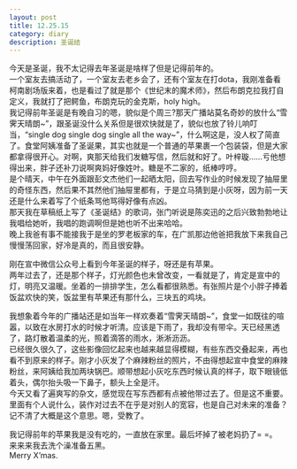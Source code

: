 ```yaml
---
layout: post
title: 12.25.15
category: diary
description: 圣诞结
---
```

今天是圣诞，我不太记得去年圣诞是啥样了但是记得前年的。   
一个室友去搞活动了，一个室友去老乡会了，还有个室友在打dota，我刚准备看柯南剧场版来着，也是看过了就是那个《世纪末的魔术师》，然后布朗克拉我打自定义，我就打了把鳄鱼，布朗克玩的金克斯，holy high。   
我记得前年圣诞是有晚自习的嗯，貌似是个周三?那天广播站莫名奇妙的放什么“雪霁天晴朗~”，跟圣诞没什么关系但是很欢快就是了，貌似也放了铃儿响叮当，“single dog single dog single all the way~”，什么啊这是，没人权了简直了。食堂阿姨准备了圣诞果，其实也就是一个普通的苹果裹一个包装袋，但是大家都拿得很开心。对啊，爽那天给我们发糖写信，然后就和好了。叶梓璇……亏他想得出来，胖子还补刀说啊爽妈好像姓叶。糖是不二家的，纸棒哼哼。   
是个晴天，中午在外面跟彭文杰他们一起晒太阳，回去写作业的时候发现了抽屉里的奇怪东西，然后果不其然他们抽屉里都有，于是立马猜到是小灰呀，因为前一天还是什么来着写了个纸条骂他骂得好像有点凶。   
那天我在草稿纸上写了《圣诞结》的歌词，张门听说是陈奕迅的之后兴致勃勃地让我唱给她听，我唱的跑调啊但是她也听不出来哈哈。   
晚上我爸有事不能接我于是坐的罗老板家的车，在广凯那边他爸把我放下来我自己慢慢荡回家，好冷是真的，而且很安静。   

刚在宣中微信公众号上看到今年圣诞的样子，呀还是有苹果。   
两年过去了，还是那个样子，灯光颜色也未曾改变，一看就是了，肯定是宣中的灯，明亮又温暖。坐着的一排排学生，怎么看都很熟悉。有张照片是个小胖子捧着饭盆欢快的笑，饭盆里有苹果还有那什么，三块五的鸡块。   

我想象着今年的广播站还是如当年一样欢奏着“雪霁天晴朗~”，食堂一如既往的喧嚣，以致在水房打水的时候才听清。应该是下雨了，我却没有带伞。天已经黑透了，路灯散着温柔的光，照着滴答的雨水，淅淅沥沥。   
已经很久很久了，这些影像回忆起来也越来越显得模糊，有些东西交叠起来，再也看不到原来的样子。刚才小灰发了个麻辣粉丝的照片，不由得想起宣中食堂的麻辣粉丝，来阿姨给我加两块锅巴。顺带想起小灰吃东西时候认真的样子，取下眼镜低着头，偶尔抬头吸一下鼻子，额头上全是汗。   
今天又看了遍爽写的杂文，感觉现在写东西都有点被他带过去了。但是这不重要。里面有个人说什么，装作对过去不在乎是对别人的宽容，也是自己对未来的准备？记不清了大概是这个意思。嗯，受教了。   

我记得前年的苹果我是没有吃的，一直放在家里。最后坏掉了被老妈扔了= =。   
来来来我去洗个澡准备五黑。   
Merry X’mas.   
